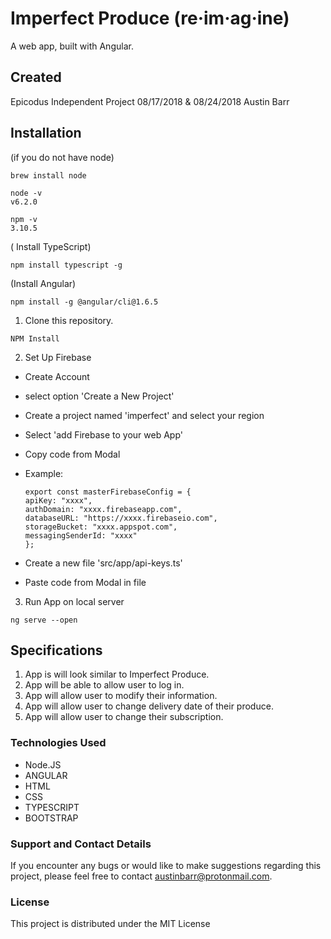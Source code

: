 # Imperfect Produce (re·im·ag·ine)

A web app, built with Angular.

## Created
Epicodus Independent Project 08/17/2018 & 08/24/2018
Austin Barr

## Installation
(if you do not have node)

```
brew install node
```
```
node -v
v6.2.0
```
```
npm -v
3.10.5
```

( Install TypeScript)
```
npm install typescript -g
```

(Install Angular)
```
npm install -g @angular/cli@1.6.5
```

1. Clone this repository.


 ```
NPM Install
 ```

2. Set Up Firebase
  * Create Account
  * select option 'Create a New Project'
  * Create a project named 'imperfect' and  select your region
  * Select 'add Firebase to your web App'
  * Copy code from Modal 
  * Example:
    ```
    export const masterFirebaseConfig = {
    apiKey: "xxxx",
    authDomain: "xxxx.firebaseapp.com",
    databaseURL: "https://xxxx.firebaseio.com",
    storageBucket: "xxxx.appspot.com",
    messagingSenderId: "xxxx"
    };
    ```

  * Create a new file 'src/app/api-keys.ts'
  * Paste code from Modal in file

3. Run App on local server
  ```
  ng serve --open
  ```
## Specifications

1. App is will look similar to Imperfect Produce.
2. App will be able to allow user to log in.
3. App will allow user to modify their information.
4. App will allow user to change delivery date of their produce.
5. App will allow user to change their subscription.

### Technologies Used

* Node.JS
* ANGULAR
* HTML
* CSS
* TYPESCRIPT
* BOOTSTRAP

### Support and Contact Details
If you encounter any bugs or would like to make suggestions regarding this project, please feel free to contact austinbarr@protonmail.com.



### License

This project is distributed under the MIT License
